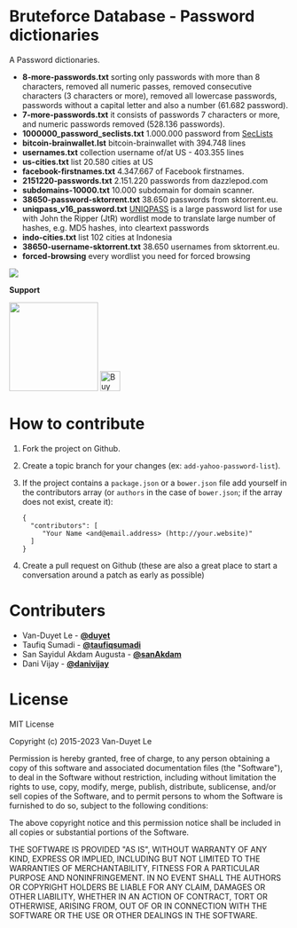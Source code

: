# Bruteforce Database - Password dictionaries

A Password dictionaries. 

* **8-more-passwords.txt** sorting only passwords with more than 8 characters, removed all numeric passes, removed consecutive characters (3 characters or more), removed all lowercase passwords, passwords without a capital letter and also a number (61.682 password).
* **7-more-passwords.txt** it consists of passwords 7 characters or more, and numeric passwords removed (528.136 passwords).
* **1000000_password_seclists.txt** 1.000.000 password from <a href="https://github.com/danielmiessler/SecLists">SecLists</a>
* **bitcoin-brainwallet.lst** bitcoin-brainwallet with 394.748 lines
* **usernames.txt** collection username of/at US - 403.355 lines
* **us-cities.txt** list 20.580 cities at US
* **facebook-firstnames.txt** 4.347.667 of Facebook firstnames.
* **2151220-passwords.txt** 2.151.220 passwords from dazzlepod.com
* **subdomains-10000.txt** 10.000 subdomain for domain scanner.
* **38650-password-sktorrent.txt** 38.650 passwords from sktorrent.eu.
* **uniqpass_v16_password.txt** [UNIQPASS](http://dazzlepod.com/uniqpass/) is a large password list for use with John the Ripper (JtR) wordlist mode to translate large number of hashes, e.g. MD5 hashes, into cleartext passwords
* **indo-cities.txt** list 102 cities at Indonesia
* **38650-username-sktorrent.txt** 38.650 usernames from sktorrent.eu.
* **forced-browsing** every wordlist you need for forced browsing

<img src="http://2.bp.blogspot.com/-DBFErnG-8AE/VhJ-z3Y-41I/AAAAAAAADgA/FGCt8naBMKs/s1600/mtyourmind.10001mb.com.png" />

**Support**

<a href="https://s.duyet.net/r/patreon"><img src="https://c5.patreon.com/external/logo/become_a_patron_button@2x.png" width="160"></a>
<a href='https://ko-fi.com/F1F6WR3R' target='_blank'><img height='36' style='border:0px;height:36px;' src='https://az743702.vo.msecnd.net/cdn/kofi1.png?v=2' border='0' alt='Buy Me a Coffee at ko-fi.com' /></a>

# How to contribute
1. Fork the project on Github. 
2. Create a topic branch for your changes (ex: `add-yahoo-password-list`).
3. If the project contains a `package.json` or a `bower.json` file add yourself in the contributors array (or `authors` in the case of `bower.json`; if the array does not exist, create it):
    ```
    {
      "contributors": [
         "Your Name <and@email.address> (http://your.website)"
      ]
    }
    ```

4. Create a pull request on Github (these are also a great place to start a conversation around a patch as early as possible)

# Contributers

* Van-Duyet Le - [**@duyet**](https://github.com/duyet)
* Taufiq Sumadi - [**@taufiqsumadi**](https://github.com/taufiqsumadi)
* San Sayidul Akdam Augusta - [**@sanAkdam**](https://github.com/sanAkdam)
* Dani Vijay - [**@danivijay**](https://github.com/danivijay)

# License
MIT License

Copyright (c) 2015-2023 Van-Duyet Le

Permission is hereby granted, free of charge, to any person obtaining a copy of this software and associated documentation files (the "Software"), to deal in the Software without restriction, including without limitation the rights to use, copy, modify, merge, publish, distribute, sublicense, and/or sell copies of the Software, and to permit persons to whom the Software is furnished to do so, subject to the following conditions:

The above copyright notice and this permission notice shall be included in all copies or substantial portions of the Software.

THE SOFTWARE IS PROVIDED "AS IS", WITHOUT WARRANTY OF ANY KIND, EXPRESS OR IMPLIED, INCLUDING BUT NOT LIMITED TO THE WARRANTIES OF MERCHANTABILITY, FITNESS FOR A PARTICULAR PURPOSE AND NONINFRINGEMENT. IN NO EVENT SHALL THE AUTHORS OR COPYRIGHT HOLDERS BE LIABLE FOR ANY CLAIM, DAMAGES OR OTHER LIABILITY, WHETHER IN AN ACTION OF CONTRACT, TORT OR OTHERWISE, ARISING FROM, OUT OF OR IN CONNECTION WITH THE SOFTWARE OR THE USE OR OTHER DEALINGS IN THE SOFTWARE.
